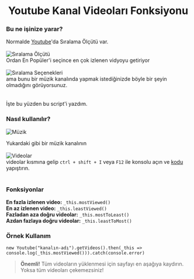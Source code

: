 <h1 align="center">Youtube Kanal Videoları Fonksiyonu</h1>
<h3>Bu ne işinize yarar?</h3>

Normalde <a href="https://www.youtube.com/">Youtube</a>'da Sıralama Ölçütü var.<br><br>
<img src="https://i.vgy.me/rYTQIK.png" alt="Sıralama Ölçütü"><br>
Ordan En Popüler'i seçince en çok izlenen vidyoyu getiriyor<br><br>
<img src="https://i.vgy.me/bLYt6R.png" alt="Sıralama Seçenekleri"><br>
ama bunu bir müzik kanalında yapmak istediğinizde böyle bir şeyin olmadığını görüyorsunuz.<br><br><br>
İşte bu yüzden bu script'i yazdım.

<h3>Nasıl kullanılır?</h3>

<img src="https://i.vgy.me/xbe3Et.png" alt="Müzik">

Yukardaki gibi bir müzik kanalının<br><br>
<img src="https://i.vgy.me/g9kuEa.png" alt="Videolar"><br>
videolar kısmına gelip `ctrl + shift + I` veya `F12` ile konsolu açın ve <a href="https://github.com/TavukDoner7528/youtube-get-videos/blob/index/paste-to-console.js">kodu</a> yapıştırın.<br><br>
<h3>Fonksiyonlar</h3> 

**En fazla izlenen video:** ```_this.mostViewed()```<br>
**En az izlenen video:** ```_this.leastViewed()```<br>
**Fazladan aza doğru videolar:** ```_this.mostToLeast()```<br>
**Azdan fazlaya doğru videolar:** ```_this.leastToMost()```<br>

<h3>Örnek Kullanım</h3>

```new Youtube("kanalın-adı").getVideos().then(_this => console.log(_this.mostViewed())).catch(console.error)```

> **Önemli!** Tüm videoların yüklenmesi için sayfayı en aşağıya kaydırın. Yoksa tüm videoları çekemezsiniz!
